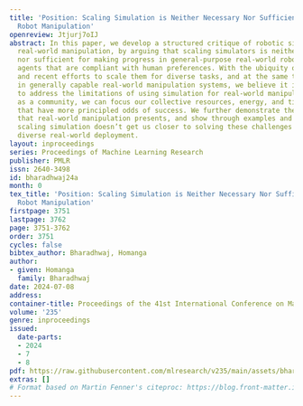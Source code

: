 ```yaml
---
title: 'Position: Scaling Simulation is Neither Necessary Nor Sufficient for In-the-Wild
  Robot Manipulation'
openreview: Jtjurj7oIJ
abstract: In this paper, we develop a structured critique of robotic simulations for
  real-world manipulation, by arguing that scaling simulators is neither necessary
  nor sufficient for making progress in general-purpose real-world robotic manipulation
  agents that are compliant with human preferences. With the ubiquity of robotic simulators,
  and recent efforts to scale them for diverse tasks, and at the same time the interest
  in generally capable real-world manipulation systems, we believe it is important
  to address the limitations of using simulation for real-world manipulation, so that
  as a community, we can focus our collective resources, energy, and time on approaches
  that have more principled odds of success. We further demonstrate the unique challenges
  that real-world manipulation presents, and show through examples and arguments why
  scaling simulation doesn’t get us closer to solving these challenges required for
  diverse real-world deployment.
layout: inproceedings
series: Proceedings of Machine Learning Research
publisher: PMLR
issn: 2640-3498
id: bharadhwaj24a
month: 0
tex_title: 'Position: Scaling Simulation is Neither Necessary Nor Sufficient for In-the-Wild
  Robot Manipulation'
firstpage: 3751
lastpage: 3762
page: 3751-3762
order: 3751
cycles: false
bibtex_author: Bharadhwaj, Homanga
author:
- given: Homanga
  family: Bharadhwaj
date: 2024-07-08
address:
container-title: Proceedings of the 41st International Conference on Machine Learning
volume: '235'
genre: inproceedings
issued:
  date-parts:
  - 2024
  - 7
  - 8
pdf: https://raw.githubusercontent.com/mlresearch/v235/main/assets/bharadhwaj24a/bharadhwaj24a.pdf
extras: []
# Format based on Martin Fenner's citeproc: https://blog.front-matter.io/posts/citeproc-yaml-for-bibliographies/
---
```

